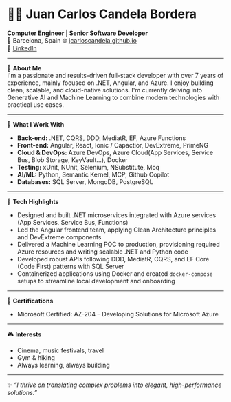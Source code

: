 # 👨‍💻 Juan Carlos Candela Bordera

**Computer Engineer | Senior Software Developer**  
📍 Barcelona, Spain 
🌐 [jcarloscandela.github.io](https://github.com/jcarloscandela)  
🔗 [LinkedIn](https://linkedin.com/in/jcarloscandela) 

---

🎯 **About Me**  
I'm a passionate and results-driven full-stack developer with over 7 years of experience, mainly focused on .NET, Angular, and Azure. I enjoy building clean, scalable, and cloud-native solutions. I'm currently delving into Generative AI and Machine Learning to combine modern technologies with practical use cases.

---

🚀 **What I Work With**  
- **Back-end:** .NET, CQRS, DDD, MediatR, EF, Azure Functions
- **Front-end:** Angular, React, Ionic / Capactior, DevExtreme, PrimeNG  
- **Cloud & DevOps:** Azure DevOps, Azure Cloud(App Services, Service Bus, Blob Storage, KeyVault...), Docker  
- **Testing:** xUnit, NUnit, Selenium, NSubstitute, Moq  
- **AI/ML:** Python, Semantic Kernel, MCP, Github Copilot
- **Databases:** SQL Server, MongoDB, PostgreSQL

---

🧠 **Tech Highlights**  
- Designed and built .NET microservices integrated with Azure services (App Services, Service Bus, Functions)  
- Led the Angular frontend team, applying Clean Architecture principles and DevExtreme components  
- Delivered a Machine Learning POC to production, provisioning required Azure resources and writing scalable .NET and Python code  
- Developed robust APIs following DDD, MediatR, CQRS, and EF Core (Code First) patterns with SQL Server  
- Containerized applications using Docker and created `docker-compose` setups to streamline local development and onboarding
  
---

📜 **Certifications**  
- Microsoft Certified: AZ-204 – Developing Solutions for Microsoft Azure

---

🎮 **Interests**  
- Cinema, music festivals, travel  
- Gym & hiking  
- Always learning, always building

---

✨ *“I thrive on translating complex problems into elegant, high-performance solutions.”*

